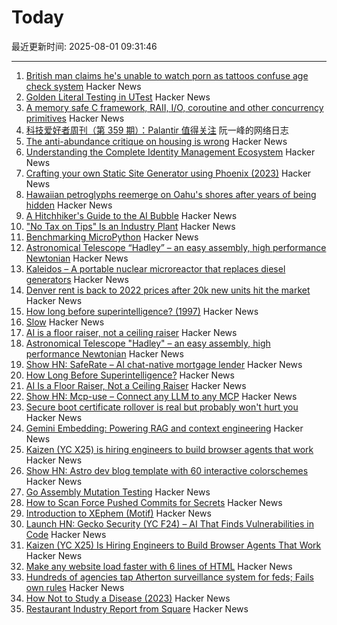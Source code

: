 # Today

最近更新时间: 2025-08-01 09:31:46

--- 
1. [British man claims he's unable to watch porn as tattoos confuse age check system](https://needtoknow.co.uk/2025/07/30/britains-most-tattooed-man-claims-he-is-unable-to-watch-prn-as-new-age-check-system-mistakes-his-ink-for-a-mask/) Hacker News
2. [Golden Literal Testing in UTest](https://www.lihaoyi.com/post/GoldenLiteralTestinginuTest090.html) Hacker News
3. [A memory safe C framework, RAII, I/O, coroutine and other concurrency primitives](https://zelang-dev.github.io/c-asio/) Hacker News
4. [科技爱好者周刊（第 359 期）：Palantir 值得关注](http://www.ruanyifeng.com/blog/2025/08/weekly-issue-359.html) 阮一峰的网络日志
5. [The anti-abundance critique on housing is wrong](https://www.derekthompson.org/p/the-anti-abundance-critique-on-housing) Hacker News
6. [Understanding the Complete Identity Management Ecosystem](https://guptadeepak.com/understanding-the-complete-identity-management-ecosystem/) Hacker News
7. [Crafting your own Static Site Generator using Phoenix (2023)](https://fly.io/phoenix-files/crafting-your-own-static-site-generator-using-phoenix/) Hacker News
8. [Hawaiian petroglyphs reemerge on Oahu's shores after years of being hidden](https://archaeologymag.com/2025/07/hawaiian-petroglyphs-reemerge-on-oahu/) Hacker News
9. [A Hitchhiker's Guide to the AI Bubble](https://fluxus.io/article/a-hitchhikers-guide-to-the-ai-bubble) Hacker News
10. ["No Tax on Tips" Is an Industry Plant](https://www.newyorker.com/magazine/2025/08/04/no-tax-on-tips-is-an-industry-plant) Hacker News
11. [Benchmarking MicroPython](https://blog.miguelgrinberg.com/post/benchmarking-micropython) Hacker News
12. [Astronomical Telescope “Hadley” – an easy assembly, high performance Newtonian](https://www.printables.com/model/224383-astronomical-telescope-hadley-an-easy-assembly-hig) Hacker News
13. [Kaleidos – A portable nuclear microreactor that replaces diesel generators](https://radiantnuclear.com/) Hacker News
14. [Denver rent is back to 2022 prices after 20k new units hit the market](https://denverite.com/2025/07/25/denver-rent-prices-drop-q2/) Hacker News
15. [How long before superintelligence? (1997)](https://nickbostrom.com/superintelligence) Hacker News
16. [Slow](https://michaelnotebook.com/slow/index.html) Hacker News
17. [AI is a floor raiser, not a ceiling raiser](https://elroy.bot/blog/2025/07/29/ai-is-a-floor-raiser-not-a-ceiling-raiser.html) Hacker News
18. [Astronomical Telescope "Hadley" – an easy assembly, high performance Newtonian](https://www.printables.com/model/224383-astronomical-telescope-hadley-an-easy-assembly-hig) Hacker News
19. [Show HN: SafeRate – AI chat-native mortgage lender](https://saferate.com/) Hacker News
20. [How Long Before Superintelligence?](https://nickbostrom.com/superintelligence) Hacker News
21. [AI Is a Floor Raiser, Not a Ceiling Raiser](https://elroy.bot/blog/2025/07/29/ai-is-a-floor-raiser-not-a-ceiling-raiser.html) Hacker News
22. [Show HN: Mcp-use – Connect any LLM to any MCP](https://github.com/mcp-use/mcp-use) Hacker News
23. [Secure boot certificate rollover is real but probably won't hurt you](https://mjg59.dreamwidth.org/72892.html) Hacker News
24. [Gemini Embedding: Powering RAG and context engineering](https://developers.googleblog.com/en/gemini-embedding-powering-rag-context-engineering/) Hacker News
25. [Kaizen (YC X25) is hiring engineers to build browser agents that work](https://www.kaizenautomation.com/jobs) Hacker News
26. [Show HN: Astro dev blog template with 60 interactive colorschemes](https://multiterm.stelclementine.com) Hacker News
27. [Go Assembly Mutation Testing](https://words.filippo.io/assembly-mutation/) Hacker News
28. [How to Scan Force Pushed Commits for Secrets](https://trufflesecurity.com/blog/how-to-scan-force-pushed-commits-for-secrets) Hacker News
29. [Introduction to XEphem (Motif)](http://spiff.rit.edu/classes/phys445/lectures/planetarium/xephem_howto.html) Hacker News
30. [Launch HN: Gecko Security (YC F24) – AI That Finds Vulnerabilities in Code](https://news.ycombinator.com/item?id=44747204) Hacker News
31. [Kaizen (YC X25) Is Hiring Engineers to Build Browser Agents That Work](https://www.kaizenautomation.com/jobs) Hacker News
32. [Make any website load faster with 6 lines of HTML](https://www.docuseal.com/blog/make-any-website-load-faster-with-6-lines-html) Hacker News
33. [Hundreds of agencies tap Atherton surveillance system for feds; Fails own rules](https://www.almanacnews.com/investigative-story/2025/07/30/hundreds-of-agencies-tap-athertons-surveillance-system-for-feds-town-fails-to-follow-own-rules/) Hacker News
34. [How Not to Study a Disease (2023)](https://neurofrontiers.blog/book-review-how-not-to-study-a-disease/) Hacker News
35. [Restaurant Industry Report from Square](https://squareup.com/us/en/press/summer-restaurant-report-2025) Hacker News
